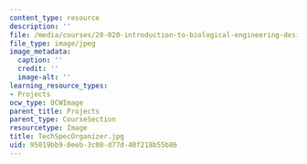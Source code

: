 ```yaml
---
content_type: resource
description: ''
file: /media/courses/20-020-introduction-to-biological-engineering-design-spring-2009/95019bb90eeb3c00d77d40f218b55b86_TechSpecOrganizer.jpg
file_type: image/jpeg
image_metadata:
  caption: ''
  credit: ''
  image-alt: ''
learning_resource_types:
- Projects
ocw_type: OCWImage
parent_title: Projects
parent_type: CourseSection
resourcetype: Image
title: TechSpecOrganizer.jpg
uid: 95019bb9-0eeb-3c00-d77d-40f218b55b86
---
```

